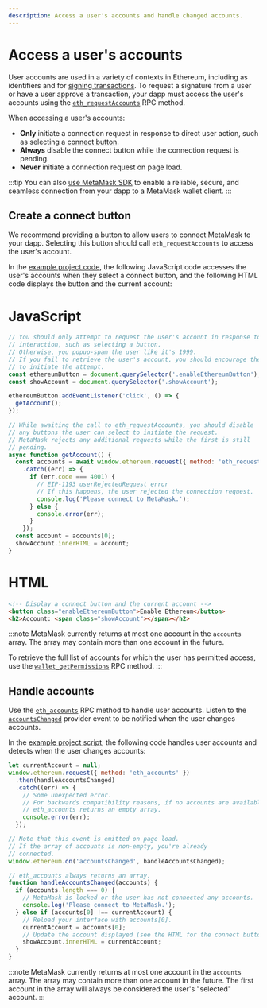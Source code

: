 ```yaml
---
description: Access a user's accounts and handle changed accounts.
---
```


# Access a user's accounts

User accounts are used in a variety of contexts in Ethereum, including as identifiers and for
[signing transactions](../how-to/sign-data.md).
To request a signature from a user or have a user approve a transaction, your dapp must
access the user's accounts using the
[`eth_requestAccounts`](../reference/rpc-api.md#eth_requestaccounts) RPC method.

When accessing a user's accounts:

- **Only** initiate a connection request in response to direct user action, such as
  selecting a [connect button](#create-a-connect-button).
- **Always** disable the connect button while the connection request is pending.
- **Never** initiate a connection request on page load.

:::tip
You can also [use MetaMask SDK](../how-to/use-sdk/index.md) to enable a reliable, secure, and
seamless connection from your dapp to a MetaMask wallet client.
:::

## Create a connect button

We recommend providing a button to allow users to connect MetaMask to your dapp.
Selecting this button should call `eth_requestAccounts` to access the user's account.

In the [example project code](set-up-dev-environment.md#example), the following JavaScript code
accesses the user's accounts when they select a connect button, and the following HTML code
displays the button and the current account:

<!--tabs-->

# JavaScript

```javascript title="index.js"
// You should only attempt to request the user's account in response to user
// interaction, such as selecting a button.
// Otherwise, you popup-spam the user like it's 1999.
// If you fail to retrieve the user's account, you should encourage the user
// to initiate the attempt.
const ethereumButton = document.querySelector('.enableEthereumButton');
const showAccount = document.querySelector('.showAccount');

ethereumButton.addEventListener('click', () => {
  getAccount();
});

// While awaiting the call to eth_requestAccounts, you should disable
// any buttons the user can select to initiate the request.
// MetaMask rejects any additional requests while the first is still
// pending.
async function getAccount() {
  const accounts = await window.ethereum.request({ method: 'eth_requestAccounts' })
    .catch((err) => {
      if (err.code === 4001) {
        // EIP-1193 userRejectedRequest error
        // If this happens, the user rejected the connection request.
        console.log('Please connect to MetaMask.');
      } else {
        console.error(err);
      }
    });
  const account = accounts[0];
  showAccount.innerHTML = account;
}
```

# HTML

```html title="index.html"
<!-- Display a connect button and the current account -->
<button class="enableEthereumButton">Enable Ethereum</button>
<h2>Account: <span class="showAccount"></span></h2>
```

<!--/tabs-->

:::note
MetaMask currently returns at most one account in the `accounts` array.
The array may contain more than one account in the future.

To retrieve the full list of accounts for which the user has permitted access, use the
[`wallet_getPermissions`](../reference/rpc-api#wallet_getpermissions) RPC method.
:::

## Handle accounts

Use the [`eth_accounts`](https://metamask.github.io/api-playground/api-documentation/#eth_accounts)
RPC method to handle user accounts.
Listen to the [`accountsChanged`](../reference/provider-api.md#accountschanged) provider event to
be notified when the user changes accounts.

In the [example project script](set-up-dev-environment.md#example), the following code handles user
accounts and detects when the user changes accounts:

```javascript title="index.js"
let currentAccount = null;
window.ethereum.request({ method: 'eth_accounts' })
  .then(handleAccountsChanged)
  .catch((err) => {
    // Some unexpected error.
    // For backwards compatibility reasons, if no accounts are available,
    // eth_accounts returns an empty array.
    console.error(err);
  });

// Note that this event is emitted on page load.
// If the array of accounts is non-empty, you're already
// connected.
window.ethereum.on('accountsChanged', handleAccountsChanged);

// eth_accounts always returns an array.
function handleAccountsChanged(accounts) {
  if (accounts.length === 0) {
    // MetaMask is locked or the user has not connected any accounts.
    console.log('Please connect to MetaMask.');
  } else if (accounts[0] !== currentAccount) {
    // Reload your interface with accounts[0].
    currentAccount = accounts[0];
    // Update the account displayed (see the HTML for the connect button)
    showAccount.innerHTML = currentAccount;
  }
}
```

:::note
MetaMask currently returns at most one account in the `accounts` array.
The array may contain more than one account in the future.
The first account in the array will always be considered the user's "selected" account.
:::
